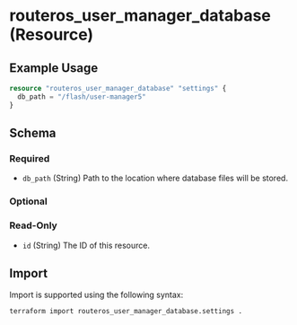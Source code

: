 # routeros_user_manager_database (Resource)


## Example Usage
```terraform
resource "routeros_user_manager_database" "settings" {
  db_path = "/flash/user-manager5"
}
```

<!-- schema generated by tfplugindocs -->
## Schema

### Required

- `db_path` (String) Path to the location where database files will be stored.

### Optional


### Read-Only

- `id` (String) The ID of this resource.

## Import
Import is supported using the following syntax:
```shell
terraform import routeros_user_manager_database.settings .
```
